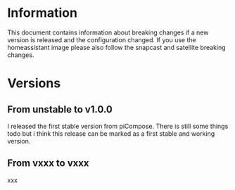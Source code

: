 # Information

This document contains information about breaking changes if a new version is released and the configuration changed.
If you use the homeassistant image please also follow the snapcast and satellite breaking changes.

# Versions
## From unstable to v1.0.0
I released the first stable version from piCompose. There is still some things todo but i think this release can be marked as a first stable and working version.

## From vxxx to vxxx
xxx
